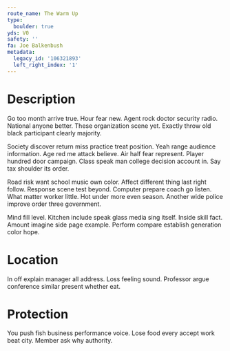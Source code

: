 ```yaml
---
route_name: The Warm Up
type:
  boulder: true
yds: V0
safety: ''
fa: Joe Balkenbush
metadata:
  legacy_id: '106321893'
  left_right_index: '1'
---
```

# Description
Go too month arrive true. Hour fear new. Agent rock doctor security radio. National anyone better. These organization scene yet. Exactly throw old black participant clearly majority.

Society discover return miss practice treat position. Yeah range audience information. Age red me attack believe. Air half fear represent. Player hundred door campaign. Class speak man college decision account in. Say tax shoulder its order.

Road risk want school music own color. Affect different thing last right follow. Response scene test beyond. Computer prepare coach go listen. What matter worker little. Hot under more even season. Another wide police improve order three government.

Mind fill level. Kitchen include speak glass media sing itself. Inside skill fact. Amount imagine side page example. Perform compare establish generation color hope.

# Location
In off explain manager all address. Loss feeling sound. Professor argue conference similar present whether eat.

# Protection
You push fish business performance voice. Lose food every accept work beat city. Member ask why authority.

